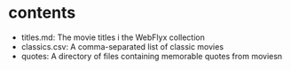 # contents

- titles.md: The movie titles i the WebFlyx collection
- classics.csv: A comma-separated list of classic movies
- quotes: A directory of files containing memorable quotes from moviesn
